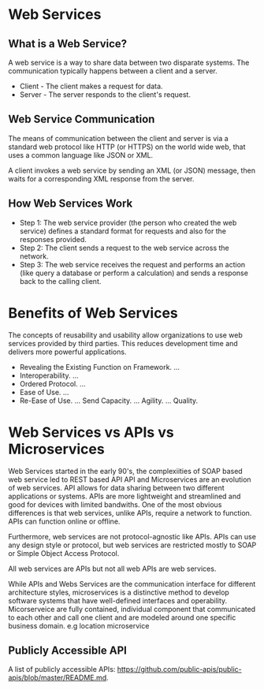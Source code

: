 # Web Services
## What is a Web Service?
A web service is a way to share data between two disparate systems. The communication typically happens between a client and a server.
* Client - The client makes a request for data.
* Server - The server responds to the client's request.

## Web Service Communication
The means of communication between the client and server is via a standard web protocol like HTTP (or HTTPS) on the world wide web, that uses a common language like JSON or XML.

A client invokes a web service by sending an XML (or JSON) message, then waits for a corresponding XML response from the server.

## How Web Services Work
* Step 1: The web service provider (the person who created the web service) defines a standard format for requests and also for the responses provided.
* Step 2: The client sends a request to the web service across the network.
* Step 3: The web service receives the request and performs an action (like query a database or perform a calculation) and sends a response back to the calling client.

# Benefits of Web Services
The concepts of reusability and usability allow organizations to use web services provided by third parties. This reduces development time and delivers more powerful applications.
* Revealing the Existing Function on Framework. ...
* Interoperability. ...
* Ordered Protocol. ...
* Ease of Use. ...
* Re-Ease of Use. ...
Send Capacity. ...
Agility. ...
Quality.

# Web Services vs APIs vs Microservices
Web Services started in the early 90's, the complexiities of SOAP based web service led to REST based API
API and Microservices are an evolution of web services. API allows for data sharing between two different applications or systems. APIs are more lightweight and streamlined and good for devices with limited bandwiths. One of the most obvious differences is that web services, unlike APIs, require a network to function. APIs can function online or offline.

Furthermore, web services are not protocol-agnostic like APIs. APIs can use any design style or protocol, but web services are restricted mostly to SOAP or Simple Object Access Protocol.

All web services are APIs but not all web APIs are web services.


While APIs and Webs Services are the communication interface for different architecture styles, microservices is a distinctive method to develop software systems that have well-defined interfaces and operability.
Micorserveice are fully contained, individual component that communicated to each other and call one client and are modeled around one specific business domain. e.g location microservice

## Publicly Accessible API

A list of publicly accessible APIs: https://github.com/public-apis/public-apis/blob/master/README.md.


